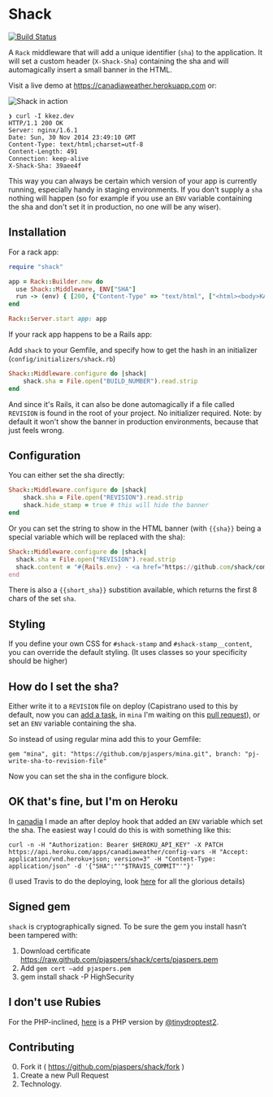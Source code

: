 # Shack

[![Build Status](https://travis-ci.org/pjaspers/shack.svg?branch=master)](https://travis-ci.org/pjaspers/shack)

A `Rack` middleware that will add a unique identifier (`sha`) to the application. It will set a custom header (`X-Shack-Sha`) containing the sha and will automagically insert a small banner in the HTML.

Visit a live demo at https://canadiaweather.herokuapp.com or:

![Shack in action](http://cl.ly/image/2F1w1E0G2C3R/Screen%20Shot%202014-12-01%20at%2000.47.23.png)

```
❯ curl -I kkez.dev
HTTP/1.1 200 OK
Server: nginx/1.6.1
Date: Sun, 30 Nov 2014 23:49:10 GMT
Content-Type: text/html;charset=utf-8
Content-Length: 491
Connection: keep-alive
X-Shack-Sha: 39aee4f
```

This way you can always be certain which version of your app is currently running, especially handy in staging environments.
If you don't supply a `sha` nothing will happen (so for example if you use an `ENV` variable containing the sha and don't set it in production, no one will be any wiser).

## Installation

For a rack app:

```ruby
require "shack"

app = Rack::Builder.new do
  use Shack::Middleware, ENV["SHA"]
  run -> (env) { [200, {"Content-Type" => "text/html", ["<html><body>KAAAHN</body></html>"]]
end

Rack::Server.start app: app
```

If your rack app happens to be a Rails app:

Add `shack` to your Gemfile, and specify how to get the hash in an initializer (`config/initializers/shack.rb`)

```ruby
Shack::Middleware.configure do |shack|
    shack.sha = File.open("BUILD_NUMBER").read.strip
end
```

And since it's Rails, it can also be done automagically if a file called `REVISION` is found in the root of your project. No initializer required. Note: by default it won't show the banner in production environments, because that just feels wrong.

## Configuration

You can either set the sha directly:

```ruby
Shack::Middleware.configure do |shack|
    shack.sha = File.open("REVISION").read.strip
    shack.hide_stamp = true # this will hide the banner
end
```

Or you can set the string to show in the HTML banner (with `{{sha}}` being a special variable which will be replaced with the sha):

```ruby
Shack::Middleware.configure do |shack|
  shack.sha = File.open("REVISION").read.strip
  shack.content = "#{Rails.env} - <a href="https://github.com/shack/commit/{{sha}}>{{sha}}</a>"
end
```

There is also a `{{short_sha}}` substition available, which returns the first 8 chars of the set `sha`.

## Styling

If you define your own CSS for `#shack-stamp` and `#shack-stamp__content`, you can override the default styling. (It uses classes so your specificity should be higher)

## How do I set the sha?

Either write it to a `REVISION` file on deploy (Capistrano used to this by default, now you can [add a task](https://github.com/capistrano/capistrano/pull/757), in `mina` I'm waiting on this [pull request](https://github.com/mina-deploy/mina/pull/260)), or set an `ENV` variable containing the sha.

So instead of using regular mina add this to your Gemfile:

```
gem "mina", git: "https://github.com/pjaspers/mina.git", branch: "pj-write-sha-to-revision-file"
```

Now you can set the sha in the configure block.

## OK that's fine, but I'm on Heroku

In [canadia](https://github.com/pjaspers/canadia) I made an after deploy hook that added an `ENV` variable which set the sha. The easiest way I could do this is with something like this:

```
curl -n -H "Authorization: Bearer $HEROKU_API_KEY" -X PATCH https://api.heroku.com/apps/canadiaweather/config-vars -H "Accept: application/vnd.heroku+json; version=3" -H "Content-Type: application/json" -d '{"SHA":"'"$TRAVIS_COMMIT"'"}'
```

(I used Travis to do the deploying, look [here](https://github.com/pjaspers/canadia/blob/8201454ed538ade36e133645bf1fcd1ee10e05a6/.travis.yml) for all the glorious details)

## Signed gem

`shack` is cryptographically signed. To be sure the gem you install hasn’t been tampered with:

1. Download certificate https://raw.github.com/pjaspers/shack/certs/pjaspers.pem
2. Add `gem cert –add pjaspers.pem`
3. gem install shack -P HighSecurity

## I don't use Rubies

For the PHP-inclined, [here](https://github.com/turanct/shack) is a PHP version by [@tinydroptest2](https://twitter.com/tinydroptest2).

## Contributing

0. Fork it ( https://github.com/pjaspers/shack/fork )
1. Create a new Pull Request
2. Technology.
